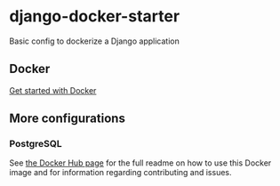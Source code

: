 # django-docker-starter
Basic config to dockerize a Django application

## Docker
[Get started with Docker](https://docs.docker.com/)

## More configurations

### PostgreSQL
See [the Docker Hub page](https://hub.docker.com/_/postgres/) for the full readme on how to use this Docker image and for information regarding contributing and issues.
